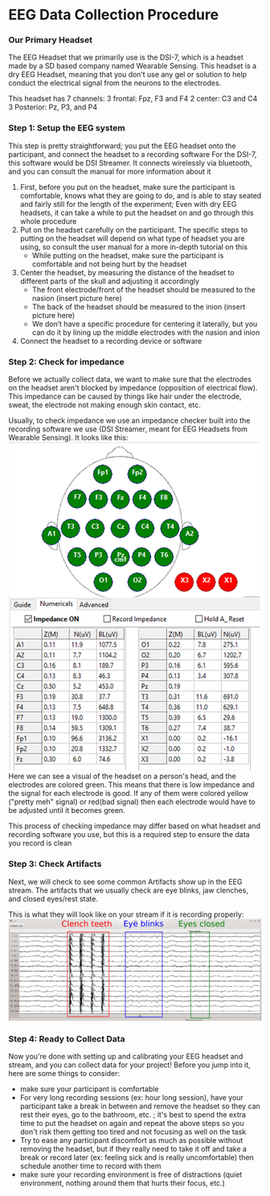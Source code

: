 # EEG Data Collection Procedure

### Our Primary Headset

The EEG Headset that we primarily use is the DSI-7, which is a headset made by a SD based company named Wearable Sensing. This headset is a dry EEG Headset, meaning that you don’t use any gel or solution to help conduct the electrical signal from the neurons to the electrodes.

This headset has 7 channels:
3 frontal: Fpz, F3 and F4
2 center: C3 and C4
3 Posterior: Pz, P3, and P4

### Step 1: Setup the EEG system

This step is pretty straightforward; you put the EEG headset onto the participant, and connect the headset to a recording software
For the DSI-7, this software would be DSI Streamer. It connects wirelessly via bluetooth, and you can consult the manual for more information about it

1. First, before you put on the headset, make sure the participant is comfortable, knows what they are going to do, and is able to stay seated and fairly still for the length of the experiment; Even with dry EEG headsets, it can take a while to put the headset on and go through this whole procedure
2. Put on the headset carefully on the participant. The specific steps to putting on the headset will depend on what type of headset you are using, so consult the user manual for a more in-depth tutorial on this
   - While putting on the headset, make sure the participant is comfortable and not being hurt by the headset
3. Center the headset, by measuring the distance of the headset to different parts of the skull and adjusting it accordingly
   - The front electrode/front of the headset should be measured to the nasion (insert picture here)
   - The back of the headset should be measured to the inion (insert picture here)
   - We don’t have a specific procedure for centering it laterally, but you can do it by lining up the middle electrodes with the nasion and inion
4. Connect the headset to a recording device or software

### Step 2: Check for impedance

Before we actually collect data, we want to make sure that the electrodes on the headset aren't blocked by impedance (opposition of electrical flow). This impedance can be caused by things like hair under the electrode,
sweat, the electrode not making enough skin contact, etc.

Usually, to check impedance we use an impedance checker built into the recording software we use (DSI Streamer, meant for EEG Headsets from Wearable Sensing). It looks like this: <br>
![](data-collection-assets/EEG-DataCol_Procedure-img1.png)
Here we can see a visual of the headset on a person's head, and the electrodes are colored green. This means that there is low impedance and the signal for each electrode is good. If any of them were colored yellow ("pretty meh" signal) or red(bad signal) then each electrode would have to be adjusted until it becomes green.

This process of checking impedance may differ based on what headset and recording software you use, but this is a required step to ensure the data you record is clean

### Step 3: Check Artifacts

Next, we will check to see some common Artifacts show up in the EEG stream. The artifacts that we usually check are
eye blinks, jaw clenches, and closed eyes/rest state.

This is what they will look like on your stream if it is recording properly:
![](data-collection-assets/EEG-DataCol-Procedure-img2.jpg)

### Step 4: Ready to Collect Data

Now you're done with setting up and calibrating your EEG headset and stream,
and you can collect data for your project! Before you jump into it, here are some
things to consider:

- make sure your participant is comfortable
- For very long recording sessions (ex: hour long session), have your participant take a break in between and remove the headset
  so they can rest their eyes, go to the bathroom, etc. ; it's best to spend the extra time to put the headset on again
  and repeat the above steps so you don't risk them getting too tired and not focusing as well on the task
- Try to ease any participant discomfort as much as possible without removing the headset, but if they
  really need to take it off and take a break or record later (ex: feeling sick and is really uncomfortable)
  then schedule another time to record with them
- make sure your recording environment is free of distractions (quiet environment, nothing around them that hurts
  their focus, etc.)
